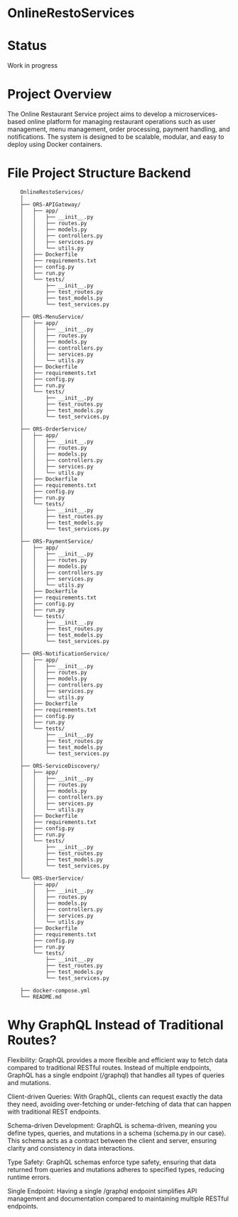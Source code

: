 # OnlineRestoServices

# Status
Work in progress

# Project Overview
The Online Restaurant Service project aims to develop a microservices-based online platform for managing restaurant operations such as user management, menu management, order processing, payment handling, and notifications. The system is designed to be scalable, modular, and easy to deploy using Docker containers.

# File Project Structure Backend

        OnlineRestoServices/
        │
        ├── ORS-APIGateway/
        │   ├── app/
        │   │   ├── __init__.py
        │   │   ├── routes.py
        │   │   ├── models.py
        │   │   ├── controllers.py
        │   │   ├── services.py
        │   │   └── utils.py
        │   ├── Dockerfile
        │   ├── requirements.txt
        │   ├── config.py
        │   ├── run.py
        │   └── tests/
        │       ├── __init__.py
        │       ├── test_routes.py
        │       ├── test_models.py
        │       └── test_services.py
        │
        ├── ORS-MenuService/
        │   ├── app/
        │   │   ├── __init__.py
        │   │   ├── routes.py
        │   │   ├── models.py
        │   │   ├── controllers.py
        │   │   ├── services.py
        │   │   └── utils.py
        │   ├── Dockerfile
        │   ├── requirements.txt
        │   ├── config.py
        │   ├── run.py
        │   └── tests/
        │       ├── __init__.py
        │       ├── test_routes.py
        │       ├── test_models.py
        │       └── test_services.py
        │
        ├── ORS-OrderService/
        │   ├── app/
        │   │   ├── __init__.py
        │   │   ├── routes.py
        │   │   ├── models.py
        │   │   ├── controllers.py
        │   │   ├── services.py
        │   │   └── utils.py
        │   ├── Dockerfile
        │   ├── requirements.txt
        │   ├── config.py
        │   ├── run.py
        │   └── tests/
        │       ├── __init__.py
        │       ├── test_routes.py
        │       ├── test_models.py
        │       └── test_services.py
        │
        ├── ORS-PaymentService/
        │   ├── app/
        │   │   ├── __init__.py
        │   │   ├── routes.py
        │   │   ├── models.py
        │   │   ├── controllers.py
        │   │   ├── services.py
        │   │   └── utils.py
        │   ├── Dockerfile
        │   ├── requirements.txt
        │   ├── config.py
        │   ├── run.py
        │   └── tests/
        │       ├── __init__.py
        │       ├── test_routes.py
        │       ├── test_models.py
        │       └── test_services.py
        │
        ├── ORS-NotificationService/
        │   ├── app/
        │   │   ├── __init__.py
        │   │   ├── routes.py
        │   │   ├── models.py
        │   │   ├── controllers.py
        │   │   ├── services.py
        │   │   └── utils.py
        │   ├── Dockerfile
        │   ├── requirements.txt
        │   ├── config.py
        │   ├── run.py
        │   └── tests/
        │       ├── __init__.py
        │       ├── test_routes.py
        │       ├── test_models.py
        │       └── test_services.py
        │
        ├── ORS-ServiceDiscovery/
        │   ├── app/
        │   │   ├── __init__.py
        │   │   ├── routes.py
        │   │   ├── models.py
        │   │   ├── controllers.py
        │   │   ├── services.py
        │   │   └── utils.py
        │   ├── Dockerfile
        │   ├── requirements.txt
        │   ├── config.py
        │   ├── run.py
        │   └── tests/
        │       ├── __init__.py
        │       ├── test_routes.py
        │       ├── test_models.py
        │       └── test_services.py
        │
        └── ORS-UserService/
            ├── app/
            │   ├── __init__.py
            │   ├── routes.py
            │   ├── models.py
            │   ├── controllers.py
            │   ├── services.py
            │   └── utils.py
            ├── Dockerfile
            ├── requirements.txt
            ├── config.py
            ├── run.py
            └── tests/
                ├── __init__.py
                ├── test_routes.py
                ├── test_models.py
                └── test_services.py

        ├── docker-compose.yml
        └── README.md


# Why GraphQL Instead of Traditional Routes?

Flexibility: GraphQL provides a more flexible and efficient way to fetch data compared to traditional RESTful routes. Instead of multiple endpoints, GraphQL has a single endpoint (/graphql) that handles all types of queries and mutations.

Client-driven Queries: With GraphQL, clients can request exactly the data they need, avoiding over-fetching or under-fetching of data that can happen with traditional REST endpoints.

Schema-driven Development: GraphQL is schema-driven, meaning you define types, queries, and mutations in a schema (schema.py in our case). This schema acts as a contract between the client and server, ensuring clarity and consistency in data interactions.

Type Safety: GraphQL schemas enforce type safety, ensuring that data returned from queries and mutations adheres to specified types, reducing runtime errors.

Single Endpoint: Having a single /graphql endpoint simplifies API management and documentation compared to maintaining multiple RESTful endpoints.